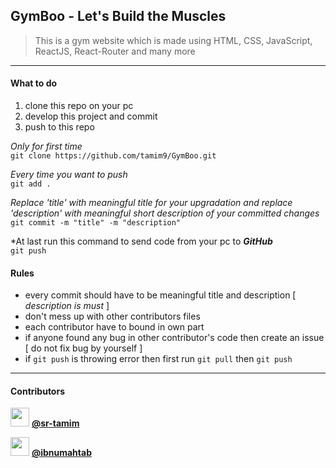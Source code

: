 ## GymBoo - Let's Build the Muscles
> This is a gym website which is made using HTML, CSS, JavaScript, ReactJS, React-Router and many more
----------

#### **What to do**
1. clone this repo on your pc
2. develop this project and commit
3. push to this repo


*Only for first time*\
```git clone https://github.com/tamim9/GymBoo.git```

*Every time you want to push*\
```git add .```

*Replace 'title' with meaningful title for your upgradation and replace 'description' with meaningful short description of your committed changes*\
```git commit -m "title" -m "description"```

*At last run this command to send code from your pc to **_GitHub_**\
```git push```


#### **Rules**
- every commit should have to be meaningful title and description [ *description is must* ]
- don't mess up with other contributors files
- each contributor have to bound in own part
- if anyone found any bug in other contributor's code then create an issue [ do not fix bug by yourself ]
- if `git push` is throwing error then first run `git pull` then `git push`

----------

#### Contributors

<img src="https://avatars.githubusercontent.com/u/86656406?v=4" alt=""  width="30" height="30" /> [**@sr-tamim**](https://github.com/sr-tamim)

<img src="https://avatars.githubusercontent.com/u/75596348?v=4" alt="" width="30" height="30" /> [**@ibnumahtab**](https://github.com/ibnumahtab)
